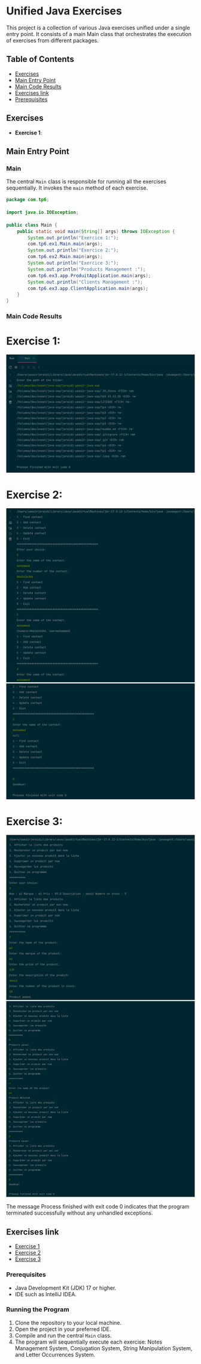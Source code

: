 # Unified Java Exercises

This project is a collection of various Java exercises unified under a single entry point. It consists of a main Main class that orchestrates the execution of exercises from different packages.

## Table of Contents

- [Exercises](#exercises)
- [Main Entry Point](#main-entry-point)
- [Main Code Results](#main-code-results)
- [Exercises link](#exercises-link)
- [Prerequisites](#prerequisites)

## Exercises

- **Exercise 1**: 

## Main Entry Point

### Main

The central `Main` class is responsible for running all the exercises sequentially. It invokes the `main` method of each exercise.

```java
package com.tp6;

import java.io.IOException;

public class Main {
    public static void main(String[] args) throws IOException {
        System.out.println("Exercice 1:");
        com.tp6.ex1.Main.main(args);
        System.out.println("Exercice 2:");
        com.tp6.ex2.Main.main(args);
        System.out.println("Exercice 3:");
        System.out.println("Products Management :");
        com.tp6.ex3.app.ProduitApplication.main(args);
        System.out.println("Clients Management :");
        com.tp6.ex3.app.ClientApplication.main(args);
    }
}
```

### Main Code Results

# Exercise 1:
![Exercise 1 Result](screenshots/ex1-code-result.png)
# Exercise 2:
![Exercise 2 Result (Part 1)](screenshots/ex2-code-result-part1.png)
![Exercise 2 Result (Part 2)](screenshots/ex2-code-result-part2.png)
# Exercise 3:
![Exercise 3 Result (Part 1)](screenshots/ex3-code-result-part1.png)
![Exercise 3 Result (Part 1)](screenshots/ex3-code-result-part2.png)

The message Process finished with exit code 0 indicates that the program terminated successfully without any unhandled exceptions.

## Exercises link

- [Exercise 1](src/main/java/com/tp6/ex1/readme.md)
- [Exercise 2](src/main/java/com/tp6/ex2/readme.md)
- [Exercise 3](src/main/java/com/tp6/ex3/readme.md)


### Prerequisites

- Java Development Kit (JDK) 17 or higher.
- IDE such as IntelliJ IDEA.

### Running the Program

1. Clone the repository to your local machine.
2. Open the project in your preferred IDE.
3. Compile and run the central `Main` class.
4. The program will sequentially execute each exercise: Notes Management System, Conjugation System, String Manipulation System, and Letter Occurrences System.
